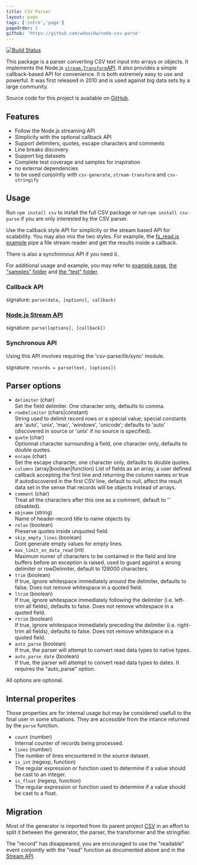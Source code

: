 ```yaml
---
title: CSV Parser
layout: page
tags: ['intro','page']
pageOrder: 1
github: 'https://github.com/wdavidw/node-csv-parse'
---
```


[![Build Status](https://secure.travis-ci.org/wdavidw/node-csv-parse.png)][travis-csv-parse]

This package is a parser converting CSV text input into arrays or objects. It
implements the Node.js [`stream.Transform`API][stream]. It also
provides a simple callback-based API for convenience. It is both extremely easy
to use and powerful. It was first released in 2010 and is used against big data
sets by a large community.

Source code for this project is available on [GitHub][parse].

## Features

*   Follow the Node.js streaming API
*   Simplicity with the optional callback API
*   Support delimiters, quotes, escape characters and comments
*   Line breaks discovery
*   Support big datasets
*   Complete test coverage and samples for inspiration
*   no external dependencies
*   to be used conjointly with `csv-generate`, `stream-transform` and `csv-stringify`

## Usage

Run `npm install csv` to install the full CSV package or run
`npm install csv-parse` if you are only interested by the CSV parser.

Use the callback style API for simplicity or the stream based API for
scalability. You may also mix the two styles. For example, the
[fs_read.js example][fs_read] pipe a file stream reader and get the results
inside a callback.

There is also a synchronous API if you need it.   

For additional usage and example, you may refer to
[example page](/parse/examples/),
[the "samples" folder][parse-samples] and [the "test" folder][parse-test].

### Callback API   

signature: `parse(data, [options], callback)`     

### [Node.js Stream API][stream]   

signature: `parse([options], [callback])`   

### Synchronous API

Using this API involves requiring the 'csv-parse/lib/sync' module.

signature: `records = parse(text, [options])`

## Parser options

*   `delimiter` (char)   
    Set the field delimiter. One character only, defaults to comma.   
*   `rowDelimiter` (chars|constant)   
    String used to delimit record rows or a special value; special constants are
    'auto', 'unix', 'mac', 'windows', 'unicode'; defaults to 'auto' (discovered
    in source or 'unix' if no source is specified).   
*   `quote` (char)   
    Optionnal character surrounding a field, one character only, defaults to
    double quotes.   
*   `escape` (char)   
    Set the escape character, one character only, defaults to double quotes.   
*   `columns` (array|boolean|function)
    List of fields as an array, a user defined callback accepting the first line
    and returning the column names or true if autodiscovered in the first CSV
    line, default to null, affect the result data set in the sense that records
    will be objects instead of arrays.   
*   `comment` (char)   
    Treat all the characters after this one as a comment, default to ''
    (disabled).   
*   `objname` (string)   
    Name of header-record title to name objects by.   
*   `relax` (boolean)   
    Preserve quotes inside unquoted field.   
*   `skip_empty_lines` (boolean)   
    Dont generate empty values for empty lines.   
*   `max_limit_on_data_read` (int)   
    Maximum numer of characters to be contained in the field and line buffers
    before an exception is raised, used to guard against a wrong delimiter or
    rowDelimiter, default to 128000 characters.   
*   `trim` (boolean)   
    If true, ignore whitespace immediately around the delimiter, defaults to
    false. Does not remove whitespace in a quoted field.   
*   `ltrim` (boolean)   
    If true, ignore whitespace immediately following the delimiter (i.e.
    left-trim all fields), defaults to false. Does not remove whitespace in a quoted field.
*   `rtrim` (boolean)   
    If true, ignore whitespace immediately preceding the delimiter (i.e.
    right-trim all fields), defaults to false.  Does not remove whitespace in a quoted field.
*   `auto_parse` (boolean)   
    If true, the parser will attempt to convert read data types to native types.   
*   `auto_parse_date` (boolean)   
    If true, the parser will attempt to convert read data types to dates. It
    requires the "auto_parse" option.   

All options are optional.

## Internal properites

Those properties are for internal usage but may be considered usefull to the
final user in some situations. They are accessible from the intance returned by
the `parse` function.

*   `count` (number)   
    Internal counter of records being processed.   
*   `lines` (number)   
    The number of lines encountered in the source dataset.   
*   `is_int` (regexp, function)   
    The regular expression or function used to determine if a value should be
    cast to an integer.   
*   `is_float` (regexp, function)   
    The regular expression or function used to determine if a value should be
    cast to a float.   

## Migration

Most of the generator is imported from its parent project [CSV][csv] in an
effort to split it between the generator, the parser, the transformer and the
stringifier.

The "record" has disappeared, you are encouraged to use the "readable" event
conjointly with the "read" function as documented above and in the
[Stream API][stream].

[csv]: https://github.com/wdavidw/node-csv
[travis-csv-parse]: http://travis-ci.org/wdavidw/node-csv-parse
[stream]: http://nodejs.org/api/stream.html#stream_class_stream_transform
[fs_read]: https://github.com/wdavidw/node-csv-parse/tree/master/samples/fs_read.js
[parse]: https://github.com/wdavidw/node-csv-parse
[parse-samples]: https://github.com/wdavidw/node-csv-parse/tree/master/samples
[parse-test]: https://github.com/wdavidw/node-csv-parse/tree/master/test
